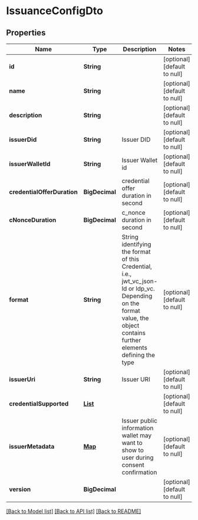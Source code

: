 # IssuanceConfigDto

## Properties

| Name                        | Type                                     | Description                                                                                                                                                             | Notes                        |
| --------------------------- | ---------------------------------------- | ----------------------------------------------------------------------------------------------------------------------------------------------------------------------- | ---------------------------- |
| **id**                      | **String**                               |                                                                                                                                                                         | [optional] [default to null] |
| **name**                    | **String**                               |                                                                                                                                                                         | [optional] [default to null] |
| **description**             | **String**                               |                                                                                                                                                                         | [optional] [default to null] |
| **issuerDid**               | **String**                               | Issuer DID                                                                                                                                                              | [optional] [default to null] |
| **issuerWalletId**          | **String**                               | Issuer Wallet id                                                                                                                                                        | [optional] [default to null] |
| **credentialOfferDuration** | **BigDecimal**                           | credential offer duration in second                                                                                                                                     | [optional] [default to null] |
| **cNonceDuration**          | **BigDecimal**                           | c_nonce duration in second                                                                                                                                              | [optional] [default to null] |
| **format**                  | **String**                               | String identifying the format of this Credential, i.e., jwt_vc_json-ld or ldp_vc. Depending on the format value, the object contains further elements defining the type | [optional] [default to null] |
| **issuerUri**               | **String**                               | Issuer URI                                                                                                                                                              | [optional] [default to null] |
| **credentialSupported**     | [**List**](CredentialSupportedObject.md) |                                                                                                                                                                         | [optional] [default to null] |
| **issuerMetadata**          | [**Map**](AnyType.md)                    | Issuer public information wallet may want to show to user during consent confirmation                                                                                   | [optional] [default to null] |
| **version**                 | **BigDecimal**                           |                                                                                                                                                                         | [optional] [default to null] |

[[Back to Model list]](../README.md#documentation-for-models) [[Back to API list]](../README.md#documentation-for-api-endpoints) [[Back to README]](../README.md)
